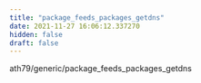 ```yaml
---
title: "package_feeds_packages_getdns"
date: 2021-11-27 16:06:12.337270
hidden: false
draft: false
---
```


ath79/generic/package_feeds_packages_getdns

